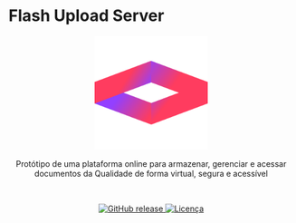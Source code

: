 # Flash Upload Server

<div align="center">
	<a href="https://github.com/Alphka/Flash-Upload-Server">
		<img src="https://raw.githubusercontent.com/Alphka/Flash-Upload-Server/b3a18f32454d73f86324ee7e316c7b7e1b07b8f9/public/icons/favicon.svg" alt="Logotipo da plataforma Flash" height="200">
	</a>
	<p>
	Protótipo de uma plataforma online para armazenar, gerenciar e acessar documentos da Qualidade de forma virtual, segura e acessível
	</p>
</div>

<br>

<p align="center">
	<a href="https://github.com/Alphka/Flash-Upload-Server/releases">
		<img alt="GitHub release" src="https://img.shields.io/github/v/release/Alphka/Flash-Upload-Server?color=%235271FF&label=%C3%9Altima%20Vers%C3%A3o&style=for-the-badge&sort=semver">
	</a>
	<a href="LICENSE.md">
		<img alt="Licença" src="https://img.shields.io/github/license/Alphka/Flash-Upload-Server?color=%235271FF&style=for-the-badge&label=Licen%C3%A7a">
	</a>
</p>
